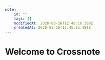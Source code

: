 ```yaml
---
note:
    id: ""
    tags: []
    modifiedAt: 2020-03-26T12:46:16.399Z
    createdAt: 2020-03-26T12:45:15.481Z
---
```

# Welcome to Crossnote